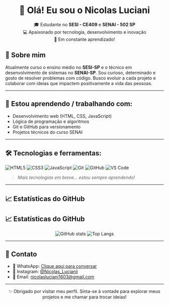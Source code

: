 <h1 align="center">👋 Olá! Eu sou o Nicolas Luciani</h1>

<p align="center">
🎓 Estudante no <strong>SESI - CE409</strong> e <strong>SENAI - 502 SP</strong> <br>
💻 Apaixonado por tecnologia, desenvolvimento e inovação <br>
🚀 Em constante aprendizado!
</p>
<p align="center">

## 🧠 Sobre mim

Atualmente curso o ensino médio no **SESI-SP** e o técnico em desenvolvimento de sistemas no **SENAI-SP**. Sou curioso, determinado e gosto de resolver problemas com código. Busco evoluir a cada projeto e colaborar com ideias que impactem positivamente a vida das pessoas.

---

## 💼 Estou aprendendo / trabalhando com:
- Desenvolvimento web (HTML, CSS, JavaScript)
- Lógica de programação e algoritmos
- Git e GitHub para versionamento
- Projetos técnicos do curso SENAI

---

## 🛠️ Tecnologias e ferramentas:

![HTML5](https://img.shields.io/badge/-HTML5-E34F26?style=flat&logo=html5&logoColor=white)
![CSS3](https://img.shields.io/badge/-CSS3-1572B6?style=flat&logo=css3)
![JavaScript](https://img.shields.io/badge/-JavaScript-F7DF1E?style=flat&logo=javascript&logoColor=black)
![Git](https://img.shields.io/badge/-Git-F05032?style=flat&logo=git&logoColor=white)
![GitHub](https://img.shields.io/badge/-GitHub-181717?style=flat&logo=github)
![VS Code](https://img.shields.io/badge/-VS%20Code-007ACC?style=flat&logo=visual-studio-code)

> *Mais tecnologias em breve... estou sempre aprendendo!*

---

## 📈 Estatísticas do GitHub
## 📈 Estatísticas do GitHub

<p align="center">
  <img src="https://github-readme-stats.vercel.app/api?username=nicolasluciani&show_icons=true&count_private=true&hide=prs&theme=tokyonight&hide_title=true&width=400" alt="GitHub stats" />
  <img src="https://github-readme-stats.vercel.app/api/top-langs/?username=nicolasluciani&layout=compact&langs_count=6&theme=tokyonight&width=400" alt="Top Langs" />
</p>

---

## 📱 Contato

- 📱 WhatsApp: [Clique aqui para conversar](https://wa.me/5519982569088)
- 📸 Instagram: [@Nicolas_Lucianii](https://instagram.com/Nicolas_Lucianii)
- 📧 Email: [nicolasluciani1603@gmail.com](nicolasluciani1603@gmail.com)

---

<p align="center">✨ Obrigado por visitar meu perfil. Sinta-se à vontade para explorar meus projetos e me chamar para trocar ideias!</p>
